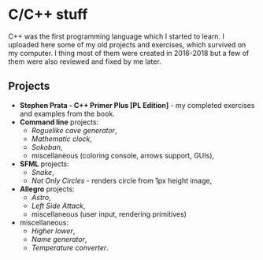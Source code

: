 # C/C++ stuff

C++ was the first programming language which I started to learn. I uploaded here some of my old projects and exercises, which survived on my computer. I thing most of them were created in 2016-2018 but a few of them were also reviewed and fixed by me later.

## Projects

- **Stephen Prata - C++ Primer Plus [PL Edition]** - my completed exercises and examples from the book.
- **Command line** projects:
  - *Roguelike cave generator*,
  - *Mathematic clock*,
  - *Sokoban*,
  - miscellaneous (coloring console, arrows support, GUIs),
- **SFML** projects:
  - *Snake*,
  - *Not Only Circles* - renders circle from 1px height image,
- **Allegro** projects:
  - *Astro*,
  - *Left Side Attack*,
  - miscellaneous (user input, rendering primitives)
- miscellaneous:
  - *Higher lower*,
  - *Name generator*,
  - *Temperature converter*.
